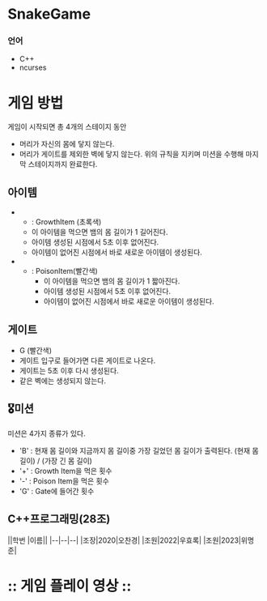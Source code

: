 # SnakeGame

###  언어

- C++
- ncurses

# 게임 방법
게임이 시작되면 총 4개의 스테이지 동안 
- 머리가 자신의 몸에 닿지 않는다.
- 머리가 게이트를 제외한 벽에 닿지 않는다.
위의 규칙을 지키며 미션을 수행해 마지막 스테이지까지 완료한다.

## 아이템

-  + : GrowthItem (초록색)
    - 이 아이템을 먹으면 뱀의 몸 길이가 1 길어진다.
    - 아이템 생성된 시점에서 5초 이후 없어진다.
    - 아이템이 없어진 시점에서 바로 새로운 아이템이 생성된다.

- - : PoisonItem(빨간색)
    - 이 아이템을 먹으면 뱀의 몸 길이가 1 짧아진다.
    - 아이템 생성된 시점에서 5초 이후 없어진다.
    - 아이템이 없어진 시점에서 바로 새로운 아이템이 생성된다.

## 게이트

- G (빨간색)
- 게이트 입구로 들어가면 다른 게이트로 나온다.
- 게이트는 5초 이후 다시 생성된다.
- 같은 벽에는 생성되지 않는다.

## 🎖미션

미션은 4가지 종류가 있다.

- 'B' : 현재 몸 길이와 지금까지 몸 길이중 가장 길었던 몸 길이가 출력된다. (현재 몸 길이) / (가장 긴 몸 길이)
- '+' : Growth Item을 먹은 횟수
- '-' : Poison Item을 먹은 횟수
- 'G' : Gate에 들어간 횟수


## C++프로그래밍(28조)

||학번 |이름||
|--|--|--|
|조장|2020|오찬경|
|조원|2022|우효록|
|조원|2023|위명준|

# :: 게임 플레이 영상 ::
